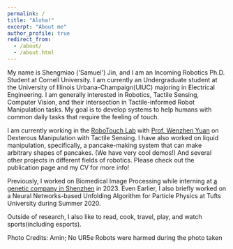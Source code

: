 ```yaml
---
permalink: /
title: "Aloha!"
excerpt: "About me"
author_profile: true
redirect_from: 
  - /about/
  - /about.html
---
```



My name is Shengmiao ('Samuel') Jin, and I am an Incoming Robotics Ph.D. Student at Cornell University. I am currently an Undergraduate student at the University of Illinois Urbana-Champaign(UIUC) majoring in Electrical Engineering. I am generally interested in Robotics, Tactile Sensing, Computer Vision, and their intersection in Tactile-informed Robot Manipulation tasks. My goal is to develop systems to help humans with common daily tasks that require the feeling of touch.

I am currently working in the [RoboTouch Lab](https://robotouchlab.web.illinois.edu/) with [Prof. Wenzhen Yuan](https://cs.illinois.edu/about/people/all-faculty/yuanwz) on Dexterous Manipulation with Tactile Sensing. I have also worked on liquid manipulation, specifically, a pancake-making system that can make arbitrary shapes of pancakes. (We have very cool demos!) And several other projects in different fields of robotics. Please check out the publication page and my CV for more info!

Previously, I worked on Biomedical Image Processing while interning at [a genetic company in Shenzhen](https://en.genomics.cn/) in 2023. Even Earlier, I also briefly worked on a Neural Networks-based Unfolding Algorithm for Particle Physics at Tufts University during Summer 2020.

Outside of research, I also like to read, cook, travel, play, and watch sports(including esports).

Photo Credits: Amin; No UR5e Robots were harmed during the photo taken

<script type="text/javascript" id="clustrmaps" src="//clustrmaps.com/map_v2.js?d=q34gFVYOjplWwCXaPKaCFqMOnzKQOhNFIWApOYyNmss&cl=ffffff&w=a"></script>
<style>
          #clustrmaps-widget-v2 {
            display: none !important;
          }
        </style>
